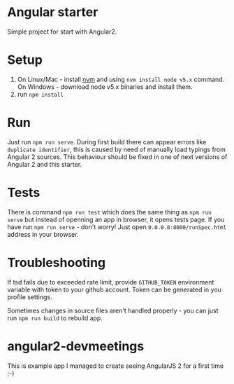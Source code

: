 # Angular starter

Simple project for start with Angular2.

# Setup

1. On Linux/Mac - install [nvm](https://github.com/creationix/nvm) and using `nvm install node v5.x` command. On Windows - download node v5.x binaries and install them.
3. run `npm install`

# Run

Just run `npm run serve`. During first build there can appear errors like `duplicate identifier`, this is caused by need of manually load typings from Angular 2 sources. This behaviour should be fixed in one of next versions of Angular 2 and this starter.

# Tests

There is command `npm run test` which does the same thing as `npm run serve` but instead of openning an app in browser, it opens tests page.
If you have run `npm run serve` - don't worry! Just open `0.0.0.0:8000/runSpec.html` address in your browser.

# Troubleshooting

If tsd fails due to exceeded rate limit, provide `GITHUB_TOKEN` environment variable with token to your github account. Token can be generated in you profile settings.

Sometimes changes in source files aren't handled properly - you can just run `npm run build` to rebuild app.

# angular2-devmeetings
This is example app I managed to create seeing AngularJS 2 for a first time ;-)
